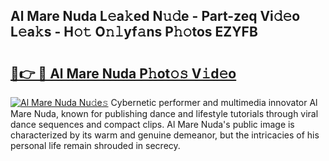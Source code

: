 ## Al Mare Nuda L𝚎a𝚔ed N𝚞𝚍e - Part-zeq Vi𝚍𝚎o L𝚎a𝚔s - H𝚘𝚝 O𝚗𝚕yf𝚊ns P𝚑𝚘tos EZYFB

# <h2><a href="http://kf7a6wk.oniu.top/?m=Al+Mare+Nuda">🔗👉 🔴 Al Mare Nuda P𝚑ot𝚘𝚜 V𝚒d𝚎o</a></h2>

[![Al Mare Nuda Nu𝚍e𝚜](https://i.imgur.com/0qMVB7G.gif)](http://kf7a6wk.oniu.top/?m=Al+Mare+Nuda)
Cybernetic performer and multimedia innovator Al Mare Nuda, known for publishing dance and lifestyle tutorials through viral dance sequences and compact clips. Al Mare Nuda's public image is characterized by its warm and genuine demeanor, but the intricacies of his personal life remain shrouded in secrecy.  
